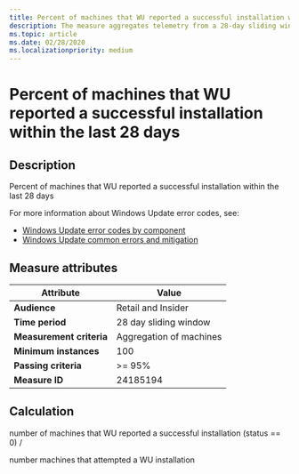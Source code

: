 ```yaml
---
title: Percent of machines that WU reported a successful installation within the last 28 days
description: The measure aggregates telemetry from a 28-day sliding window into a ratio of machines that reported a successful installation from Windows Update
ms.topic: article
ms.date: 02/28/2020
ms.localizationpriority: medium
---
```

 
# Percent of machines that WU reported a successful installation within the last 28 days

## Description

Percent of machines that WU reported a successful installation within the last 28 days

For more information about Windows Update error codes, see:
* [Windows Update error codes by component](https://docs.microsoft.com/windows/deployment/update/windows-update-error-reference)
* [Windows Update common errors and mitigation](https://docs.microsoft.com/windows/deployment/update/windows-update-errors)

## Measure attributes

|Attribute|Value|
|----|----|
|**Audience**|Retail and Insider|
|**Time period**|28 day sliding window|
|**Measurement criteria**|Aggregation of machines|
|**Minimum instances**|100|
|**Passing criteria**|>= 95%|
|**Measure ID**|24185194|

## Calculation

number of machines that WU reported a successful installation (status == 0) / 

number machines that attempted a WU installation

